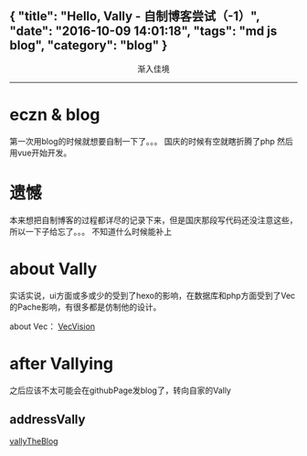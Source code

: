 {
	"title": "Hello, Vally - 自制博客尝试（-1）",
	"date": "2016-10-09 14:01:18",
	"tags": "md js blog",
	"category": "blog"
}
------

<center>
渐入佳境
</center>

<!--more--> 

---

# eczn & blog
第一次用blog的时候就想要自制一下了。。。
国庆的时候有空就瞎折腾了php 然后用vue开始开发。

# 遗憾
本来想把自制博客的过程都详尽的记录下来，但是国庆那段写代码还没注意这些，所以一下子给忘了。。。 不知道什么时候能补上 

# about Vally
实话实说，ui方面或多或少的受到了hexo的影响，在数据库和php方面受到了Vec的Pache影响，有很多都是仿制他的设计。 

about Vec： <a href="http://vec.moe/">VecVision</a>

# after Vallying
之后应该不太可能会在githubPage发blog了，转向自家的Vally

## addressVally
<a href="http://Vally.frandre.cc">vallyTheBlog</a>
